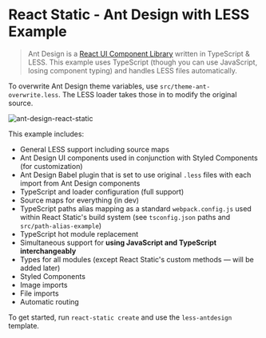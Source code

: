 # React Static - Ant Design with LESS Example

> Ant Design is a [React UI Component Library](https://github.com/ant-design/ant-design) written in TypeScript & LESS.
This example uses TypeScript (though you can use JavaScript, losing
component typing) and handles LESS files automatically.

To overwrite Ant Design theme variables, use `src/theme-ant-overwrite.less`.
The LESS loader takes those in to modify the original source.

![ant-design-react-static](https://user-images.githubusercontent.com/2397125/32235428-c0654204-be5f-11e7-8318-6db120331811.gif)

This example includes:
- General LESS support including source maps
- Ant Design UI components used in conjunction with Styled Components (for
customization)
- Ant Design Babel plugin that is set to use original `.less` files with each
import from Ant Design components
- TypeScript and loader configuration (full support)
- Source maps for everything (in dev)
- TypeScript paths alias mapping as a standard `webpack.config.js` used
within React Static's build system (see `tsconfig.json` paths and
`src/path-alias-example`)
- TypeScript hot module replacement
- Simultaneous support for **using JavaScript and TypeScript interchangeably**
- Types for all modules (except React Static's custom methods — will be
added later)
- Styled Components
- Image imports
- File imports
- Automatic routing


To get started, run `react-static create` and use the `less-antdesign`
template.

